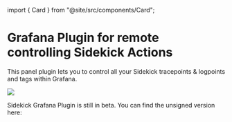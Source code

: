 import { Card } from "@site/src/components/Card";

# Grafana Plugin for remote controlling Sidekick Actions

This panel plugin lets you to control all your Sidekick tracepoints & logpoints and tags within Grafana.


![](../.gitbook/assets/sidekick-grafana-4.gif)


Sidekick Grafana Plugin is still in beta. You can find the unsigned version here:



<div className="w-full cols-1">
<Card title="Download plugin archieve" target="https://4750167.fs1.hubspotusercontent-na1.net/hubfs/4750167/Sidekick%20Grafana/runsidekick-sidekick-panel-dist.zip" isNewWindow={true}>


</Card>
</div>
